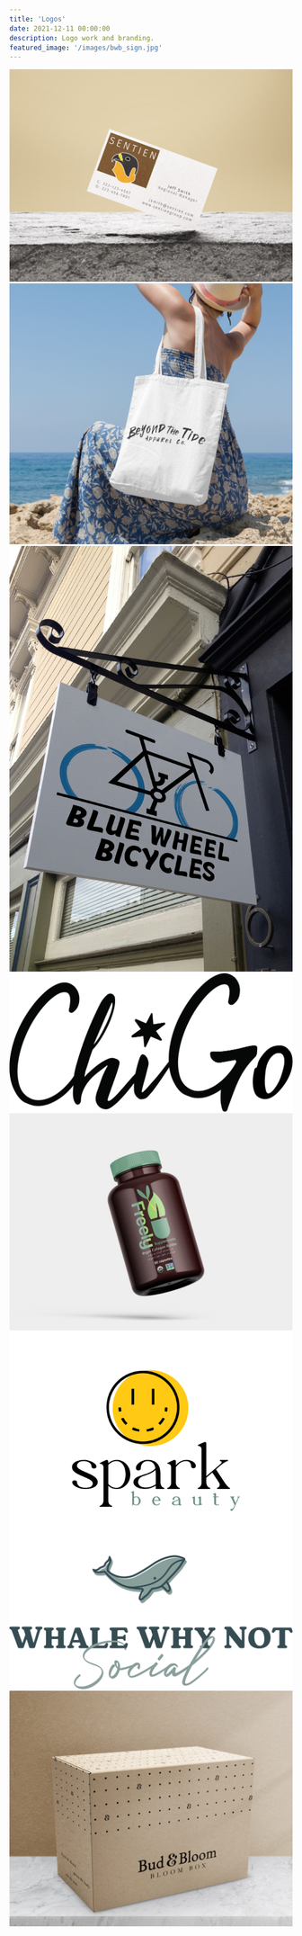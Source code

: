 ```yaml
---
title: 'Logos'
date: 2021-12-11 00:00:00
description: Logo work and branding.
featured_image: '/images/bwb_sign.jpg'
---
```



<div class="gallery" data-columns="4">
  <div class="gallery__item">
    <img src="/images/sentien.JPG" alt="Sentien Security Firm Logo">
  </div>
  <div class="gallery__item">
    <img src="/images/tide_logo.jpg" alt="Beyond the Tide beachwear Logo">
  </div>
  <div class="gallery__item">
    <img src="/images/bwb_sign.jpg" alt="Blue Wheel Bicycles Logo on Street Sign">
  </div>
  <div class="gallery__item">
    <img src="/images/chigo.png" alt="Chigo Shoe Brand Logo">
  </div>
  <div class="gallery__item">
    <img src="/images/freely-bottle.JPG" alt="Freely Vitamin Bottle">
  </div>
  <div class="gallery__item">
    <img src="/images/spark_transparent.png" alt="Spark Beauty Logo">
  </div>
  <div class="gallery__item">
    <img src="/images/wwn.png" alt="Whale Why Not Social Media Management Logo">
  </div>
  <div class="gallery__item">
    <img src="/images/bud_bloom_box2.jpg" alt="Bud Bloom Logo on Packaging">
  </div>
</div>
	
